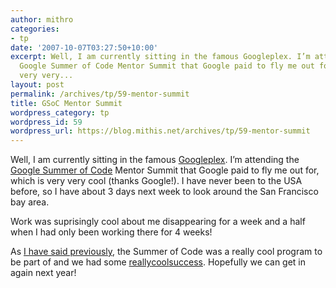 ```yaml
---
author: mithro
categories:
- tp
date: '2007-10-07T03:27:50+10:00'
excerpt: Well, I am currently sitting in the famous Googleplex. I’m attending the
  Google Summer of Code Mentor Summit that Google paid to fly me out for, which is
  very very...
layout: post
permalink: /archives/tp/59-mentor-summit
title: GSoC Mentor Summit
wordpress_category: tp
wordpress_id: 59
wordpress_url: https://blog.mithis.net/archives/tp/59-mentor-summit
---
```


<div ><p>Well, I am currently sitting in the famous <a href="http://en.wikipedia.org/wiki/Googleplex">Googleplex</a>. I’m attending the <a href="http://code.google.com/soc">Google Summer of Code</a> Mentor Summit that Google paid to fly me out for, which is very very cool (thanks Google!). I have never been to the USA before,  so I have about 3 days next week to look around the San Francisco bay area.</p><p>Work was suprisingly cool about me disappearing for a week and a half when I had only been working there for 4 weeks!</p><p>As <a href="http://blog.mithis.net/archives/uncategorized/49-soc-end">I have said previously</a>, the Summer of Code was a really cool program to be part of and we had some <a href="http://git.thousandparsec.net/gitweb/gitweb.cgi?p=tpruledev.git;a=summary">really</a><a href="http://git.thousandparsec.net/gitweb/gitweb.cgi?p=tpserver-cpp.git;a=shortlog;h=rfts">cool</a><a href="http://git.thousandparsec.net/gitweb/gitweb.cgi?p=metaserver-lite.git;a=shortlog;h=rewrite">success</a>. Hopefully we can get in again next year!</p></div>